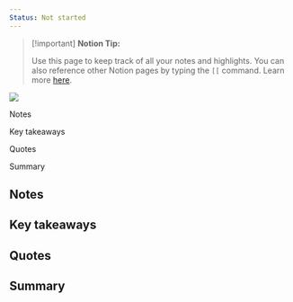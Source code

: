```yaml
---
Status: Not started
---
```

> [!important] **Notion Tip:**
> 
> Use this page to keep track of all your notes and highlights. You can also reference other Notion pages by typing the `[[` command. Learn more [here](https://www.notion.so/help/create-links-and-backlinks).

  

[![](https://www.notion.so)](https://www.notion.so)

Notes

Key takeaways

Quotes

Summary

## Notes

## Key takeaways

## Quotes

## Summary